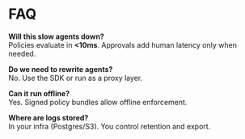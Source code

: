 # FAQ

**Will this slow agents down?**  
Policies evaluate in **<10ms**. Approvals add human latency only when needed.

**Do we need to rewrite agents?**  
No. Use the SDK or run as a proxy layer.

**Can it run offline?**  
Yes. Signed policy bundles allow offline enforcement.

**Where are logs stored?**  
In your infra (Postgres/S3). You control retention and export.